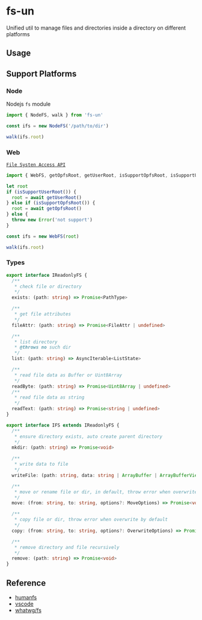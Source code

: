 # fs-un

Unified util to manage files and directories inside a directory on different platforms

## Usage

## Support Platforms

### Node

Nodejs `fs` module

```ts
import { NodeFS, walk } from 'fs-un'

const ifs = new NodeFS('/path/to/dir')

walk(ifs.root)
```

### Web

[`File Systen Access API`](https://developer.mozilla.org/en-US/docs/Web/API/File_System_API)

```ts
import { WebFS, getOpfsRoot, getUserRoot, isSupportOpfsRoot, isSupportUserRoot, walk } from 'fs-un/web'

let root
if (isSupportUserRoot()) {
  root = await getUserRoot()
} else if (isSupportOpfsRoot()) {
  root = await getOpfsRoot()
} else {
  throw new Error('not support')
}

const ifs = new WebFS(root)

walk(ifs.root)
```

### Types

```ts
export interface IReadonlyFS {
  /**
   * check file or directory
   */
  exists: (path: string) => Promise<PathType>

  /**
   * get file attributes
   */
  fileAttr: (path: string) => Promise<FileAttr | undefined>

  /**
   * list directory
   * @throws no such dir
   */
  list: (path: string) => AsyncIterable<ListState>

  /**
   * read file data as Buffer or Uint8Array
   */
  readByte: (path: string) => Promise<Uint8Array | undefined>
  /**
   * read file data as string
   */
  readText: (path: string) => Promise<string | undefined>
}

export interface IFS extends IReadonlyFS {
  /**
   * ensure directory exists, auto create parent directory
   */
  mkdir: (path: string) => Promise<void>

  /**
   * write data to file
   */
  writeFile: (path: string, data: string | ArrayBuffer | ArrayBufferView, options?: OverwriteOptions) => Promise<void>

  /**
   * move or rename file or dir, in default, throw error when overwrite by default
   */
  move: (from: string, to: string, options?: MoveOptions) => Promise<void>

  /**
   * copy file or dir, throw error when overwrite by default
   */
  copy: (from: string, to: string, options?: OverwriteOptions) => Promise<void>

  /**
   * remove directory and file recursively
   */
  remove: (path: string) => Promise<void>
}
```

## Reference

- [humanfs](https://github.com/humanwhocodes/humanfs/blob/main/packages/web/src/web-hfs.js)
- [vscode](https://github.com/microsoft/vscode/blob/main/src/vs/platform/files/browser/htmlFileSystemProvider.ts)
- [whatwg/fs](https://github.com/whatwg/fs/blob/main/proposals/MovingNonOpfsFiles.md)
